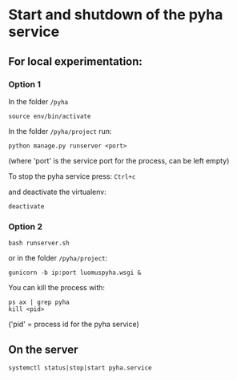 # Start and shutdown of the pyha service

## For local experimentation:

### Option 1

In the folder `/pyha`

```shell
source env/bin/activate
```

In the folder `/pyha/project` run:

```shell
python manage.py runserver <port>
```
(where 'port' is the service port for the process, can be left empty)

To stop the pyha service press:
```Ctrl+c```

and deactivate the virtualenv:

```shell
deactivate
```

### Option 2

```shell
bash runserver.sh
```

or in the folder `/pyha/project`:

```shell
gunicorn -b ip:port luomuspyha.wsgi &
```

You can kill the process with:

```shell
ps ax | grep pyha
kill <pid>
```
('pid' = process id for the pyha service)


## On the server

```shell
systemctl status|stop|start pyha.service
```